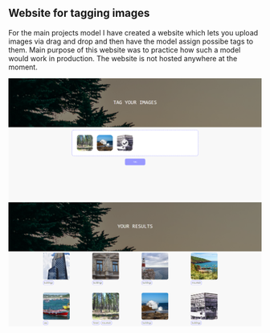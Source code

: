 ## Website for tagging images

For the main projects model I have created a website which lets you upload images via drag and drop and then have the model assign possibe tags to them.
Main purpose of this website was to practice how such a model would work in production. The website is not hosted anywhere at the moment.

![image_1](screenshots/Screenshot_2.png)
![image_2](screenshots/Screenshot_3.png)

